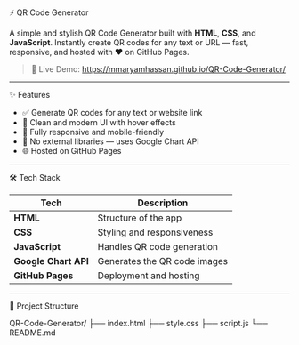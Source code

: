  ⚡ QR Code Generator

A simple and stylish QR Code Generator built with **HTML**, **CSS**, and **JavaScript**. Instantly create QR codes for any text or URL — fast, responsive, and hosted with ❤️ on GitHub Pages.

> 🔗 Live Demo: https://mmaryamhassan.github.io/QR-Code-Generator/

---

 ✨ Features

- ✅ Generate QR codes for any text or website link
- 🎨 Clean and modern UI with hover effects
- 📱 Fully responsive and mobile-friendly
- 🚀 No external libraries — uses Google Chart API
- 🌐 Hosted on GitHub Pages

---

 🛠️ Tech Stack

| Tech | Description |
|------|-------------|
| **HTML** | Structure of the app |
| **CSS** | Styling and responsiveness |
| **JavaScript** | Handles QR code generation |
| **Google Chart API** | Generates the QR code images |
| **GitHub Pages** | Deployment and hosting |

---

 📂 Project Structure
 
QR-Code-Generator/
├── index.html
├── style.css
├── script.js
└── README.md
